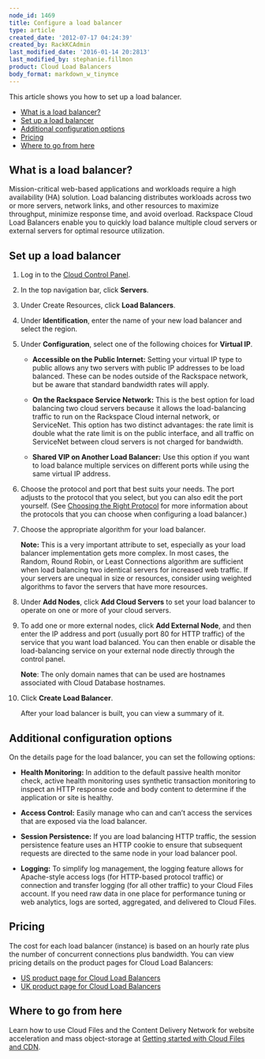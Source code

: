 ```yaml
---
node_id: 1469
title: Configure a load balancer
type: article
created_date: '2012-07-17 04:24:39'
created_by: RackKCAdmin
last_modified_date: '2016-01-14 20:2813'
last_modified_by: stephanie.fillmon
product: Cloud Load Balancers
body_format: markdown_w_tinymce
---
```


This article shows you how to set up a load balancer.

- [What is a load balancer?](#wialb)
- [Set up a load balancer](#sualb)
- [Additional configuration options](#aco)
- [Pricing](#pricing)
- [Where to go from here](#wtgfh)

<a name="wialb"></a>

## What is a load balancer?

Mission-critical web-based applications and workloads require a high availability (HA) solution. Load balancing distributes workloads across two or more servers, network links, and other resources to maximize throughput, minimize response time, and avoid overload. Rackspace Cloud Load Balancers enable you to quickly load balance multiple cloud servers or external servers for optimal resource utilization.


<a name="sualb"></a>

## Set up a load balancer

1. Log in to the [Cloud Control Panel](http://mycloud.rackspace.com).
 
2. In the top navigation bar, click **Servers**.

3. Under Create Resources, click **Load Balancers**. 

4. Under **Identification**, enter the name of your new load balancer and select the region.
 
5. Under **Configuration**, select one of the following choices for **Virtual IP**.

    - **Accessible on the Public Internet:** Setting your virtual IP type to public allows any two servers with public IP addresses to be load balanced. These can be nodes outside of the Rackspace network, but be aware that standard bandwidth rates will apply.

    - **On the Rackspace Service Network:** This is the best option for load balancing two cloud servers because it allows the load-balancing traffic to run on the Rackspace Cloud internal network, or ServiceNet. This option has two distinct advantages: the rate limit is double what the rate limit is on the public interface, and all traffic on ServiceNet between cloud servers is not charged for bandwidth.

    - **Shared VIP on Another Load Balancer:** Use this option if you want to load balance multiple services on different ports while using the same virtual IP address.
	
6. Choose the protocol and port that best suits your needs. The port adjusts to the protocol that you select, but you can also edit the port yourself. (See [Choosing the Right Protocol](http://www.rackspace.com/knowledge_center/article/choosing-the-right-protocol-0) for more information about the protocols that you can choose when configuring a load balancer.)
 
7. Choose the appropriate algorithm for your load balancer.

    **Note:** This is a very important attribute to set, especially as your load balancer implementation gets more complex. In most cases, the Random, Round Robin, or Least Connections algorithm are sufficient when load balancing two identical servers for increased web traffic. If your servers are unequal in size or resources, consider using weighted algorithms to favor the servers that have more resources.
 
8.	Under **Add Nodes**, click **Add Cloud Servers** to set your load balancer to operate on one or more of your cloud servers.
<a name="hostname"></a>
9.	To add one or more external nodes, click **Add External Node**, and then enter the IP address and port (usually port 80 for HTTP traffic) of the service that you want load balanced. You can then enable or disable the load-balancing service on your external node directly through the control panel.

    **Note**: The only domain names that can be used are hostnames associated with Cloud Database hostnames.

10.	Click **Create Load Balancer**.

    After your load balancer is built, you can view a summary of it.


<a name="aco"></a>

## Additional configuration options

On the details page for the load balancer, you can set the following options:

- **Health Monitoring:** In addition to the default passive health monitor check, active health monitoring uses synthetic transaction monitoring to inspect an HTTP response code and body content to determine if the application or site is healthy.

- **Access Control:** Easily manage who can and can’t access the services that are exposed via the load balancer.

- **Session Persistence:** If you are load balancing HTTP traffic, the session persistence feature uses an HTTP cookie to ensure that subsequent requests are directed to the same node in your load balancer pool.

- **Logging:** To simplify log management, the logging feature allows for Apache-style access logs (for HTTP-based protocol traffic) or connection and transfer logging (for all other traffic) to your Cloud Files account. If you need raw data in one place for performance tuning or web analytics, logs are sorted, aggregated, and delivered to Cloud Files.


<a name="pricing"></a>

## Pricing

The cost for each load balancer (instance) is based on an hourly rate plus the number of concurrent connections plus bandwidth.  You can view pricing details on the product pages for Cloud Load Balancers:

- [US product page for Cloud Load Balancers](http://www.rackspace.com/cloud/load-balancing/)
- [UK product page for Cloud Load Balancers](http://www.rackspace.co.uk/cloud-load-balancers/)


<a name="wtgfh"></a>

## Where to go from here

Learn how to use Cloud Files and the Content Delivery Network for website acceleration and mass object-storage at [Getting started with Cloud Files and CDN](https://www.rackspace.com/knowledge_center/article/getting-started-with-cloud-files-and-cdn-0).

<p>&nbsp;</p>
